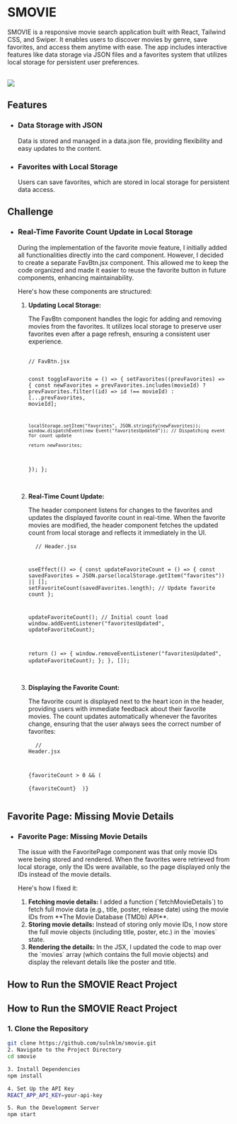 # SMOVIE

<p>SMOVIE is a responsive movie search application built with React, Tailwind CSS, and Swiper. It enables users to discover movies by genre, save favorites, and access them anytime with ease. The app includes interactive features like data storage via JSON files and a favorites system that utilizes local storage for persistent user preferences.</p>

<br />

<img src="./public/interface.png" />

## Features

<ul>
  <li><h3>Data Storage with JSON</h3> Data is stored and managed in a data.json file, providing flexibility and easy updates to the content.</li>
  <li><h3>Favorites with Local Storage</h3> Users can save favorites, which are stored in local storage for persistent data access.</li>
</ul>

## Challenge

<ul>
  <li>
    <h3>Real-Time Favorite Count Update in Local Storage</h3>  
    <p>During the implementation of the favorite movie feature, I initially added all functionalities directly into the card component. However, I decided to create a separate FavBtn.jsx component. This allowed me to keep the code organized and made it easier to reuse the favorite button in future components, enhancing maintainability.</p>
    <p>Here's how these components are structured:</p>
    <ol>
      <li><strong>Updating Local Storage:</strong>  
        <p>The FavBtn component handles the logic for adding and removing movies from the favorites. It utilizes local storage to preserve user favorites even after a page refresh, ensuring a consistent user experience.</p>
        <pre>
          <code>
// FavBtn.jsx

const toggleFavorite = () => {
  setFavorites((prevFavorites) => {
    const newFavorites = prevFavorites.includes(movieId)
      ? prevFavorites.filter((id) => id !== movieId)
      : [...prevFavorites, movieId];

    localStorage.setItem("favorites", JSON.stringify(newFavorites));
    window.dispatchEvent(new Event("favoritesUpdated")); // Dispatching event for count update

    return newFavorites;
  });
};
          </code>
        </pre>
      </li>
      <br />
      <li><strong>Real-Time Count Update:</strong>
        <p>The header component listens for changes to the favorites and updates the displayed favorite count in real-time. When the favorite movies are modified, the header component fetches the updated count from local storage and reflects it immediately in the UI.</p>
        <pre>
          <code>
// Header.jsx

useEffect(() => {
  const updateFavoriteCount = () => {
    const savedFavorites = JSON.parse(localStorage.getItem("favorites")) || [];
    setFavoriteCount(savedFavorites.length); // Update favorite count
  };

  updateFavoriteCount(); // Initial count load
  window.addEventListener("favoritesUpdated", updateFavoriteCount);

  return () => {
    window.removeEventListener("favoritesUpdated", updateFavoriteCount);
  };
}, []);
          </code>
        </pre>
      </li>
      <br />
      <li><strong>Displaying the Favorite Count:</strong>
        <p>The favorite count is displayed next to the heart icon in the header, providing users with immediate feedback about their favorite movies. The count updates automatically whenever the favorites change, ensuring that the user always sees the correct number of favorites:</p>
        <pre>
          <code>
// Header.jsx

{favoriteCount > 0 && (
  <span className="bg-purple-500 text-white text-xs rounded-full px-1">
    {favoriteCount}
  </span>
)}
          </code>
        </pre>
      </li>
    </ol>
  </li>
</ul>

## Favorite Page: Missing Movie Details

<ul>
  <li>
    <h3>Favorite Page: Missing Movie Details</h3>
    <p>The issue with the FavoritePage component was that only movie IDs were being stored and rendered. When the favorites were retrieved from local storage, only the IDs were available, so the page displayed only the IDs instead of the movie details.</p>
    <p>Here's how I fixed it:</p>
    <ol>
      <li><strong>Fetching movie details:</strong> I added a function (`fetchMovieDetails`) to fetch full movie data (e.g., title, poster, release date) using the movie IDs from **The Movie Database (TMDb) API**.</li>
      <li><strong>Storing movie details:</strong> Instead of storing only movie IDs, I now store the full movie objects (including title, poster, etc.) in the `movies` state.</li>
      <li><strong>Rendering the details:</strong> In the JSX, I updated the code to map over the `movies` array (which contains the full movie objects) and display the relevant details like the poster and title.</li>
    </ol>
  </li>
</ul>

## How to Run the SMOVIE React Project

## How to Run the SMOVIE React Project

### 1. Clone the Repository
   ```bash
   git clone https://github.com/sulnklm/smovie.git
2. Navigate to the Project Directory
cd smovie

3. Install Dependencies
npm install

4. Set Up the API Key
REACT_APP_API_KEY=your-api-key

5. Run the Development Server
npm start

